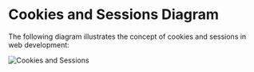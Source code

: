 # Cookies and Sessions Diagram

The following diagram illustrates the concept of cookies and sessions in web development:

![Cookies and Sessions](data:image/svg+xml;base64,PHN2ZyB2ZXJzaW9uPSIxLjEiIHhtbG5zPSJodHRwOi8vd3d3LnczLm9yZy8yMDAwL3N2ZyIgdmlld0JveD0iMCAwIDE3NjAuMDcxMDk3MjA5MzI0NSAyMjE3Ljg0NjM1NDA2MzE3MiIgd2lkdGg9IjE3NjAuMDcxMDk3MjA5MzI0NSIgaGVpZ2h0PSIyMjE3Ljg0NjM1NDA2MzE3MiI+CiAgPHBhdGggZD0iTTAgMEgyMjE3Ljc5VjE3NjAuNTdIMFYwWiIgZmlsbD0iI2ZmZiIgLz4KICA8dGV4dCB4PSI4MCIgeT0iMTAwIiBmb250LWZhbWlseT0iQXJpYWwiIGZvbnQtc2l6ZT0iNjQiIGZpbGw9IiMyMzNjMmYiPkNvb2tpZXMgJiBTZXNzaW9uczwvdGV4dD4KPC9zdmc+)
